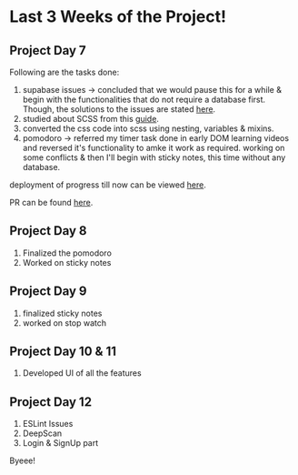 # Last 3 Weeks of the Project!

## Project Day 7
Following are the tasks done:

1. supabase issues -> concluded that we would pause this for a while & begin with the functionalities that do not require a database first. Though, the solutions to the issues are stated [here](https://supabase.com/docs/guides/platform/troubleshooting#under-provisioned-resources).
2. studied about SCSS from this [guide](https://blog.logrocket.com/the-definitive-guide-to-scss/).
3. converted the css code into scss using nesting, variables & mixins.
4. pomodoro -> referred my timer task done in early DOM learning videos and reversed it's functionality to amke it work as required. working on some conflicts & then I'll begin with sticky notes, this time without any database.

deployment of progress till now can be viewed [here](https://deploy-preview-8--luxury-hotteok-fb50c4.netlify.app/pages/pomodoro.html).

PR can be found [here](https://github.com/jazzcodes/ProductivityZap/pull/8).

## Project Day 8

1. Finalized the pomodoro 
2. Worked on sticky notes 

## Project Day 9
1. finalized sticky notes
2. worked on stop watch

## Project Day 10 & 11
1. Developed UI of all the features

## Project Day 12
1. ESLint Issues
2. DeepScan
3. Login & SignUp part





Byeee!
